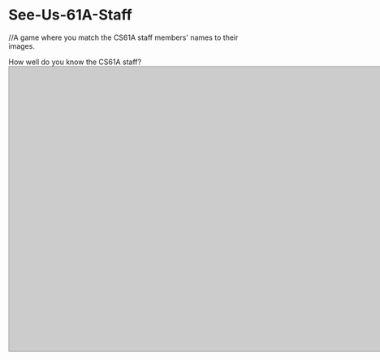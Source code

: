See-Us-61A-Staff
================

//A game where you match the CS61A staff members' names to their images.

<!DOCTYPE html>
<html>
<head> How well do you know the CS61A staff? </head>

<style type="text/css">
div#memory_board{
	background:#CCC;
	border:#999 1px solid;
	width:800px;
	height:540px;
	padding:10px;
	margin:0px auto;
}
div#memory_board > div{
	background: '#CCC';
	border:#000 1px solid;
	width:71px;
	height:71px;
	float:left;
	margin:10px;
	padding:20px;
	font-size:24px;
	cursor:pointer;
	text-align:center;
	position: relative;
}
div#memory_board > div img {
	height: 100%;
}
.picture{
	background-size: cover !important
}
</style>
<script>
// Scripted By Adam khoury in connection with the following video tutorial:
// http://www.youtube.com/watch?v=c_ohDPWmsM0

var gsi_dict = {"THE GOLDEN GOD": "url('http://cs61a.org/assets/images/john-denero.jpg')", "Allen": "url('http://inst.eecs.berkeley.edu/~cs61a/fa14/assets/images/allen-nguyen.jpg')", "Andrew": "url('http://cs61a.org/assets/images/andrew-huang.jpg')", "Joy": "url('http://cs61a.org/assets/images/joy-jeng.jpg')", "Beth": "url('http://cs61a.org/assets/images/beth-marrone.jpg')", "Youri": "url('http://inst.eecs.berkeley.edu/~cs61a/fa14/assets/images/youri-park.jpg')", "Jack": "url('http://inst.eecs.berkeley.edu/~cs61a/fa14/assets/images/jack-qiao.jpg')", "Sumukh": "url('http://inst.eecs.berkeley.edu/~cs61a/fa14/assets/images/sumukh-sridhara.jpg')", "Steven": "url('http://inst.eecs.berkeley.edu/~cs61a/fa14/assets/images/steven-tang.jpg')", "Michael": "url('http://inst.eecs.berkeley.edu/~cs61a/fa14/assets/images/michael-tao.jpg')", "Dickson": "url('http://inst.eecs.berkeley.edu/~cs61a/fa14/assets/images/dickson-tsai.jpg')", "Iris": "url('http://inst.eecs.berkeley.edu/~cs61a/fa14/assets/images/iris-wang.jpg')", "Albert": "url('http://inst.eecs.berkeley.edu/~cs61a/fa14/assets/images/albert-wu.jpg')"}

var memory_array = ["THE GOLDEN GOD", gsi_dict["THE GOLDEN GOD"], "Andrew", gsi_dict["Andrew"],"Beth", gsi_dict["Beth"], "Allen", gsi_dict['Allen'], "Youri", gsi_dict['Youri'], "Joy", gsi_dict['Joy'], "Sumukh", gsi_dict['Sumukh'], "Steven", gsi_dict['Steven'], "Michael", gsi_dict['Michael'], "Dickson", gsi_dict['Dickson'], "Iris", gsi_dict['Iris'], "Albert", gsi_dict['Albert']]




//var memory_array = ['A','A','B','B','C','C','D','D','E','E','F','F','G','G','H','H','I','I','J','J','K','K','L','L'];
var memory_values = [];
var memory_tile_ids = [];
var tiles_flipped = 0;
Array.prototype.memory_tile_shuffle = function(){
    var i = this.length, j, temp;
    while(--i > 0){
        j = Math.floor(Math.random() * (i+1));
        temp = this[j];
        this[j] = this[i];
        this[i] = temp;
    }
}
function newBoard(){
	tiles_flipped = 0;
	var output = '';
    memory_array.memory_tile_shuffle();
	for(var i = 0; i < memory_array.length; i++){
		output += '<div id="tile_'+i+'" class="picture" onclick="memoryFlipTile(this, ' + i  + ')"></div>';
	}
	document.getElementById('memory_board').innerHTML = output;
}

function memoryFlipTile(tile,val){

	if(tile.innerHTML == "" && memory_values.length < 2){
		index = memory_array[val]
		

		if (memory_array[val].length > 20){

			tile.style.backgroundImage = memory_array[val];
		}
		else {
			tile.style.background = '#FFF';
			if (index == "THE GOLDEN GOD"){
				tile.innerHTML = "<div style='font-size: 20px'>" +index +"</div>"
			}
			else
			{
				tile.innerHTML = index;

			}
			
		}
				
		if(memory_values.length == 0){
			memory_values.push(index);
			memory_tile_ids.push(tile.id);

		} 

		else if(memory_values.length == 1){
			memory_values.push(index);
			memory_tile_ids.push(tile.id);

			if((memory_values[0].length > 20) && (memory_values[1].length < 20) && (memory_values[0] == gsi_dict[memory_values[1]])){
				console.log("go")

				tiles_flipped += 2;
				// Clear both arrays
				phrase = "You found "+ memory_values[1] +"!"
				alert(phrase)
				memory_values = [];
            	memory_tile_ids = [];

            	if(tiles_flipped == memory_array.length){
					alert("Great job naming those awesome GSI's. Get ready to play again!");
					document.getElementById('memory_board').innerHTML = "";
					newBoard();
				}
				
			}
			else if((memory_values[1].length > 20) && (memory_values[0].length < 20) && (memory_values[1] == gsi_dict[memory_values[0]])){
				console.log("go")
				tiles_flipped += 2;
				phrase = "You found "+memory_values[0] + "!"
				alert(phrase)
				// Clear both arrays
				memory_values = [];
            	memory_tile_ids = [];
            	if(tiles_flipped == memory_array.length){
					alert("Great job naming the CS61A staff. Get ready to play again!");
					document.getElementById('memory_board').innerHTML = "";
					newBoard();
				}
				
			}

			else {
				console.log("flip")
				function flip2Back(){
				    // Flip the 2 tiles back over
				    var tile_1 = document.getElementById(memory_tile_ids[0]);
				    var tile_2 = document.getElementById(memory_tile_ids[1]);
				    tile_1.style.background = '#CCC';
            	    tile_1.innerHTML = "";
				    tile_2.style.background = '#CCC';
            	    tile_2.innerHTML = "";
				    // Clear both arrays
				    memory_values = [];
            	    memory_tile_ids = [];
				}
				setTimeout(flip2Back, 700);
			}
		}
	}
}
</script>
</head>
<body>
<div id="memory_board"></div>
<script>newBoard();</script>
</body>
</html>
